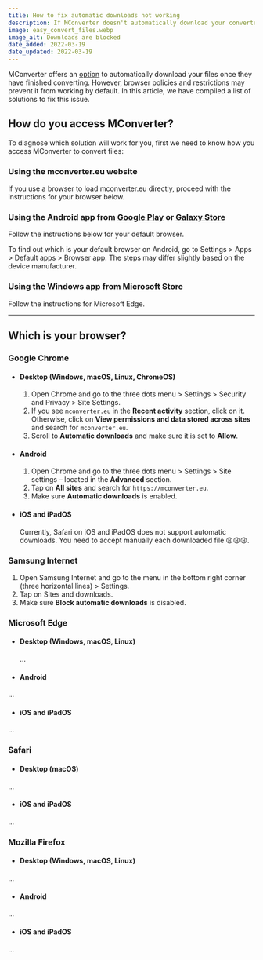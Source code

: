 ```yaml
---
title: How to fix automatic downloads not working
description: If MConverter doesn't automatically download your converted files, here are some potential solutions.
image: easy_convert_files.webp
image_alt: Downloads are blocked
date_added: 2022-03-19
date_updated: 2022-03-19
---
```


MConverter offers an [option](#options) to automatically download your files once they have finished converting. However, browser policies and restrictions may prevent it from working by default. In this article, we have compiled a list of solutions to fix this issue.

## How do you access MConverter?

To diagnose which solution will work for you, first we need to know how you access MConverter to convert files:

### Using the mconverter.eu website

If you use a browser to load mconverter.eu directly, proceed with the instructions for your browser below.

### Using the Android app from [Google Play](https://play.google.com/store/apps/details?id=eu.mconverter.twa) or [Galaxy Store](https://galaxy.store/mconv)

Follow the instructions below for your default browser.

To find out which is your default browser on Android, go to Settings > Apps > Default apps > Browser app. The steps may differ slightly based on the device manufacturer.

### Using the Windows app from [Microsoft Store](https://www.microsoft.com/store/apps/9N4F69HXK2LP)

Follow the instructions for Microsoft Edge.

---

## Which is your browser?

### Google Chrome

* #### Desktop (Windows, macOS, Linux, ChromeOS)

    1. Open Chrome and go to the three dots menu > Settings > Security and Privacy > Site Settings.
    2. If you see `mconverter.eu` in the **Recent activity** section, click on it.<br>Otherwise, click on **View permissions and data stored across sites** and search for `mconverter.eu`.
    3. Scroll to **Automatic downloads** and make sure it is set to **Allow**.

* #### Android

    1. Open Chrome and go to the three dots menu > Settings > Site settings – located in the **Advanced** section.
    2. Tap on **All sites** and search for `https://mconverter.eu`.
    3. Make sure **Automatic downloads** is enabled.

* #### iOS and iPadOS

    Currently, Safari on iOS and iPadOS does not support automatic downloads. You need to accept manually each downloaded file 😩😩😩. 

### Samsung Internet

1. Open Samsung Internet and go to the menu in the bottom right corner (three horizontal lines) > Settings.
2. Tap on Sites and downloads.
3. Make sure **Block automatic downloads** is disabled.

### Microsoft Edge

* #### Desktop (Windows, macOS, Linux)

    ...

* #### Android

...

* #### iOS and iPadOS

...

### Safari

* #### Desktop (macOS)

...

* #### iOS and iPadOS

...

### Mozilla Firefox

* #### Desktop (Windows, macOS, Linux)

...

* #### Android

...

* #### iOS and iPadOS

...
